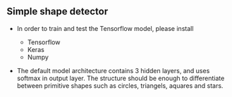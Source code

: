 <h2> Simple shape detector</h2>

- In order to train and test the Tensorflow model, please install
  - Tensorflow
  - Keras
  - Numpy
  
  
- The default model architecture contains 3 hidden layers, and uses softmax in output layer.
  The structure should be enough to differentiate between primitive shapes such as circles, triangels, aquares and stars.
  
